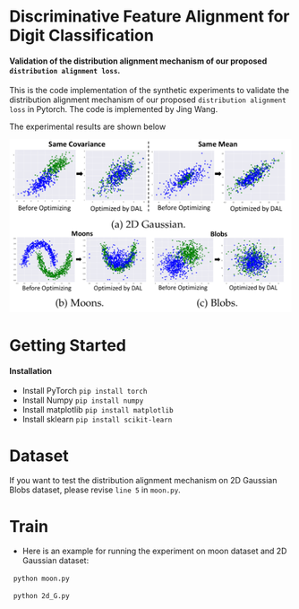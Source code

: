 # Discriminative Feature Alignment for Digit Classification
#### Validation of the distribution alignment mechanism of our proposed ```distribution alignment loss```.

This is the code implementation of the synthetic experiments to validate the distribution alignment mechanism of our proposed ```distribution alignment loss``` in Pytorch. The code is implemented by Jing Wang.

The experimental results are shown below

![align](experimentForAlignment.png)

# Getting Started

#### Installation

* Install PyTorch ```pip install torch```
* Install Numpy ``` pip install numpy ```
* Install matplotlib ``` pip install matplotlib ```
* Install sklearn ``` pip install scikit-learn ```

# Dataset

If you want to test the distribution alignment mechanism on 2D Gaussian Blobs dataset, please revise ```line 5``` in ```moon.py```.

# Train

* Here is an example for running the experiment on moon dataset and 2D Gaussian dataset:

``` python moon.py``` 

``` python 2d_G.py``` 
